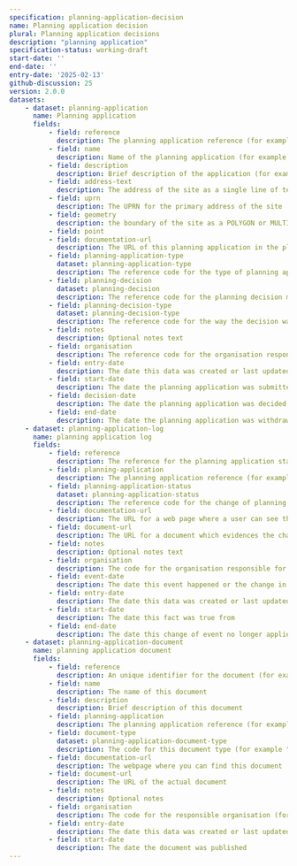 ```yaml
---
specification: planning-application-decision
name: Planning application decision
plural: Planning application decisions
description: "planning application"
specification-status: working-draft
start-date: ''
end-date: ''
entry-date: '2025-02-13'
github-discussion: 25
version: 2.0.0
datasets:
    - dataset: planning-application
      name: Planning application
      fields:
          - field: reference
            description: The planning application reference (for example, "27/AP/9032")
          - field: name
            description: Name of the planning application (for example, "Residential alteration to Downton House")
          - field: description
            description: Brief description of the application (for example, "Alterations to two windows on the southern elevation of the 3rd floor flat")
          - field: address-text
            description: The address of the site as a single line of text (for example, "11 High Street, Ambridge, BO22 3LL")
          - field: uprn
            description: The UPRN for the primary address of the site
          - field: geometry
            description: the boundary of the site as a POLYGON or MULTIPOLYGON, with points in the EPSG 4326 coordinate reference system, and WGS85 datum, encoded in Well-Known Text (WKT) representation of geometry
          - field: point
          - field: documentation-url
            description: The URL of this planning application in the planning register.
          - field: planning-application-type
            dataset: planning-application-type
            description: The reference code for the type of planning application (for example "full-planning-permission")
          - field: planning-decision
            dataset: planning-decision
            description: The reference code for the planning decision made (for example "pending" or "permission-in-principle")
          - field: planning-decision-type
            dataset: planning-decision-type
            description: The reference code for the way the decision was made (for example "committee")
          - field: notes
            description: Optional notes text
          - field: organisation
            description: The reference code for the organisation responsible for processing the planning application
          - field: entry-date
            description: The date this data was created or last updated
          - field: start-date
            description: The date the planning application was submitted
          - field: decision-date
            description: The date the planning application was decided upon
          - field: end-date
            description: The date the planning application was withdrawn or removed from the register
    - dataset: planning-application-log
      name: planning application log
      fields:
          - field: reference
            description: The reference for the planning application status (for example, "27/AP/9032/FULL")
          - field: planning-application
            description: The planning application reference (for example, "27/AP/9032")
          - field: planning-application-status
            dataset: planning-application-status
            description: The reference code for the change of planning application status (for example "validated", "decided" or "under-appeal")
          - field: documentation-url
            description: The URL for a web page where a user can see the change in the planning application status
          - field: document-url
            description: The URL for a document which evidences the change in the planning application status
          - field: notes
            description: Optional notes text
          - field: organisation
            description: The code for the organisation responsible for processing the application
          - field: event-date
            description: The date this event happened or the change in status applies from
          - field: entry-date
            description: The date this data was created or last updated
          - field: start-date
            description: The date this fact was true from
          - field: end-date
            description: The date this change of event no longer applies. This is the same as the start-date in case of an error
    - dataset: planning-application-document
      name: planning application document
      fields:
          - field: reference
            description: An unique identifier for the document (for example, "27/AP/9032/DOC/3")
          - field: name
            description: The name of this document
          - field: description
            description: Brief description of this document
          - field: planning-application
            description: The planning application reference (for example, "27/AP/9032")
          - field: document-type
            dataset: planning-application-document-type
            description: The code for this document type (for example "proposed-plan")
          - field: documentation-url
            description: The webpage where you can find this document 
          - field: document-url
            description: The URL of the actual document
          - field: notes
            description: Optional notes
          - field: organisation
            description: The code for the responsible organisation (for example, local-authority-eng:BST)
          - field: entry-date   
            description: The date this data was created or last updated
          - field: start-date
            description: The date the document was published
---
```

